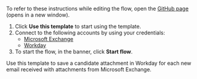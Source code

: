 To refer to these instructions while editing the flow, open the [GitHub page](https://github.com/ot4i/app-connect-templates/tree/main/resources/markdown/Save%20a%20candidate%20attachment%20in%20Workday%20for%20each%20new%20email%20received%20with%20attachments%20from%20Microsoft%20Exchange_instructions.md) (opens in a new window).

1. Click **Use this template** to start using the template.
2. Connect to the following accounts by using your credentials:
   - [Microsoft Exchange](https://bm.biz/acmsexchange)
   - [Workday](https://ibm.biz/acworkday)
3. To start the flow, in the banner, click **Start flow**.

Use this template to save a candidate attachment in Workday for each new email received with attachments from Microsoft Exchange.



